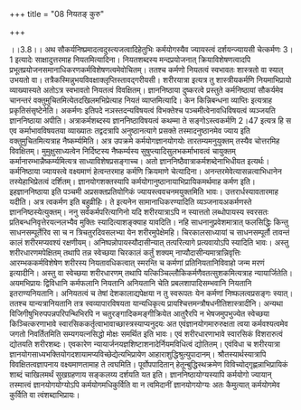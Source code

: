 +++
title = "08 नियतङ् कुरु"

+++
  
  
।।3.8।। अथ सौकर्यनिष्प्रमादत्वदुस्त्यजत्वादिहेतुभिः कर्मयोगस्यैव
ज्यायस्त्वं दर्शयन्ज्यायसी चेत्कर्मणः 3।1 इत्यादेः साक्षादुत्तरमाह
नियतमित्यादिना। नियतशब्दस्य मन्दप्रयोजनात् क्रियाविशेषणत्वादपि
प्रभूतप्रयोजनसमानाधिकरणकर्मविशेषणत्वमेवोचितम्। ततश्च कर्मणो नियतत्वं
स्वभावतः शास्त्रतो वा स्यात् उभयतो वा।
तत्रैकस्मिन्नुभयविवक्षाक्लृप्तिस्तावद्गरीयसी। शरीरयात्रा इत्यत्र तु
शास्त्रीयकर्मणि नियमाभिप्रायो व्याख्यास्यते अतोऽत्र स्वभावतो नियतत्वं
विवक्षितम्। ज्ञाननिष्ठाया दुष्करत्वे प्रस्तुते कर्मनिष्ठायां सौकर्यमेव
चानन्तरं वक्तुमुचितमित्येतदखिलमभिप्रेत्याह नियतं व्याप्तमित्यादि। केन
किन्निबन्धना व्याप्तिः इत्यत्राह प्रकृतिसंसृष्टेनेति। अकर्मणः इतिपदे
नञस्तदन्यविषयत्वं विभक्तेश्च पञ्चमीत्वेनावधिविषयत्वं व्यञ्जयति
ज्ञाननिष्ठाया अपीति। अत्राकर्मशब्दस्य ज्ञाननिष्ठाविषयत्वं कथम्मा ते
सङ्गोऽस्त्वकर्मणि 2।47 इत्यत्र हि स एव कर्माभावविषयतया व्याख्यातः
तद्वदत्रापि अनुष्ठानत्यागे प्रसक्ते तस्मादनुष्ठानमेव ज्याय इति
वक्तुमुचितमित्यत्राह नैष्कर्म्यमिति। अत्र उपक्रमे कर्मयोगज्ञानयोगयोः
तारतम्यमनुयुक्तम् तस्यैव चोत्तरमिह विवक्षितम्। मुमुक्षुसाध्यत्वेन
निर्दिष्टस्य नैष्कर्म्यस्य सुषुप्त्यादिसुलभकर्माभावत्वं चायुक्तम्
कर्मानारम्भान्नैष्कर्म्यमित्यत्र साध्याविशेषप्रसङ्गाच्च। अतो
ज्ञाननिष्ठैवात्राकर्मशब्देनाभिधीयत इत्यर्थः। कर्मनिष्ठाया ज्यायस्त्वे
वक्ष्यमाणं हेत्वन्तरमाह कर्मणि क्रियमाणे चेत्यादिना।
अनन्तरमेवेत्यासन्नत्वाभिधानेन तस्येहाभिप्रेतत्वं दर्शितम्।
ज्ञानयोगशक्तस्यापि कर्मयोगानुष्ठानायाभिप्रायिकमर्थमाह कर्मण इति।
इहज्ञाननिष्ठाया इति पञ्चमी अप्रसक्तप्रतियोगिकं ज्यायस्त्ववचनमयुक्तमिति
भावः। उत्तरार्धस्यावतारमाह यदीति। अत्र त्वकर्मण इति बहुव्रीहिः। ते
इत्यनेन सामानाधिकरण्यादिति व्यञ्जनायअकर्मणस्ते ज्ञाननिष्ठस्येत्युक्तम्।
ननु सर्वकर्मपरित्यागिनो यदि शरीरयात्राऽपि न स्यात्ततो लब्धोपायस्य
स्वरसतः प्रतिबन्धनिवृत्तेरयत्नलभ्यैव मुक्तिः स्यादित्याशङ्क्याह यावदिति।
नहि साधनानुप्रवेशमात्रात् फलसिद्धिः किन्तु साधनसम्पूर्तेरिव सा च न
त्रिचतुरदिवसलभ्या येन शरीरमुपेक्षेमहि। चिरकालसाध्यायां च साधनसम्पूर्तौ
तावन्तं कालं शरीरमप्यवश्यं रक्षणीयम्। अनिष्पन्नोपायस्यौदासीन्यात्
तत्परित्यागे प्रत्यवायोऽपि स्यादिति भावः। अस्तु शरीरधारणमपेक्षितम् तथापि
तन्न स्वेच्छया चिरकालं कर्तुं शक्यम् नाप्यौदासीन्यमात्रान्निवृत्तिः
आरम्भककर्मविशेषेण शरीरस्य नियतावधिकत्वात् स्मरन्ति च कर्मणां
प्रतिनियतानिविवाहो जन्म मरणं इत्यादीनि। अस्तु वा स्वेच्छया शरीरधारणम्
तथापि यत्किञ्चिल्लौकिकर्मणैवतत्सुशकमित्यत्राह न्यायार्जितेति। अयमभिप्रायः
द्विविधानि कर्मफलानि नियतानि अनियतानि चेति प्रबलशापादिसम्भवानि नियतानि
इतराण्यनियतानि। अनियतत्वं च तेषां देशकालाद्यपेक्षया न तु स्वरूपतः येन
कर्मणां निष्फलत्वप्रसङ्गः स्यात्। ततश्च यान्यत्रानियतानि तत्र
स्वव्यापारविषयता यान्यधिकृत्य प्रायश्चित्तमन्त्रौषधनीतिशास्त्रादीनि।
अन्यथा विजिगीषुभिरुपपन्नपरिपन्थिभिरपि न चतुरङ्गादिकमङ्गीक्रियेत आतुरैरपि
न भेषजमुपभुज्येत स्वेच्छया किञ्चित्करणाभावे
स्वारसिककर्तृत्वाभावाच्छास्त्रस्याप्यनुदयः अत एवंज्ञानयोगमारुरुक्षता
त्वया कर्मवश्यत्वमेव जगतो निवर्तितमिति सम्यगयत्नसिद्धो मोक्षः समर्थित
इति भावः। एवं शरीरधारणाभावे स्वारसिकं विशरारुत्वं द्योतयति शरीरशब्दः।
एवकारेण न्यायार्जनयज्ञशिष्टाशनादेर्नियमविधित्वं द्योतितम्। एवंविधा च
शरीरयात्रा ज्ञानयोगसाध्यभक्तियोगदशायामप्यविच्छेद्येत्यभिप्रायेण
आहाराशुद्धिश्रुत्युपादानम्। श्रौतस्यार्थस्यात्रापि विवक्षितत्वज्ञापनाय
वक्ष्यमाणतामाह ते त्वघमिति। पूर्वोपपादितान् हेतून्बुद्धिस्थक्रमेण
विविच्योद्गृह्णन्नाभिप्रायिकं शाब्दं चाखिलमर्थं सुखग्रहणाय सङ्कलय्य
दर्शयति यत इति। ज्ञाननिष्ठायोग्यस्यापि कर्मयोगो ज्यायान् तस्मात्त्वं
ज्ञानयोगयोग्योऽपि कर्मयोगमधिकुर्विति वा न त्वमिदानीं ज्ञानयोगयोग्यः अतः
कैमुत्यात् कर्मयोगमेव कुर्विति वा त्वंशब्दाभिप्रायः।  
  

